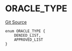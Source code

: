# ORACLE_TYPE
[Git Source](https://github.com/thrackle-io/tron/blob/90c179d4a2d3d05eb80cb7a50ea4891339d7488e/src/protocol/economic/ruleProcessor/RuleCodeData.sol)


```solidity
enum ORACLE_TYPE {
    DENIED_LIST,
    APPROVED_LIST
}
```

